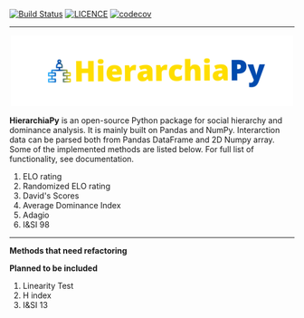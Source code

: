 [![Build Status](https://app.travis-ci.com/nusretipek/HierarchiaPy.svg?branch=master)](https://app.travis-ci.com/nusretipek/HierarchiaPy)
[![LICENCE](https://img.shields.io/github/license/nusretipek/HierarchiaPy)](https://github.com/nusretipek/HierarchiaPy/blob/master/LICENSE)
[![codecov](https://codecov.io/gh/nusretipek/HierarchiaPy/branch/master/graph/badge.svg?token=vJeHuZ2Znv)](https://codecov.io/gh/nusretipek/HierarchiaPy)

------------------------------------------------
<p align="center">
  <img src="docs/pictures/logo.png" width="500">
</p>

**HierarchiaPy** is an open-source Python package for social hierarchy and dominance analysis. It is mainly built on Pandas and NumPy. Interarction data can be parsed both from Pandas DataFrame and 2D Numpy array. Some of the implemented methods are listed below. For full list of functionality, see documentation.

1. ELO rating
2. Randomized ELO rating
3. David's Scores
2. Average Dominance Index
3. Adagio
4. I&SI 98

-----------------------------------------------

**Methods that need refactoring**



**Planned to be included**

1. Linearity Test
2. H index
3. I&SI 13
